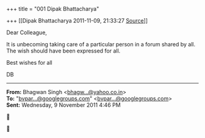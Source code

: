 +++
title = "001 Dipak Bhattacharya"

+++
[[Dipak Bhattacharya	2011-11-09, 21:33:27 [Source](https://groups.google.com/g/bvparishat/c/RFNIwfFYGOI)]]



Dear Colleague,

It is unbecoming taking care of a particular person in a forum shared by all. The wish should have been expressed for all.

Best wishes for all

DB

  

------------------------------------------------------------------------

**From:** Bhagwan Singh \<[bhagw...@yahoo.co.in]()\>  
**To:** "[bvpar...@googlegroups.com]()" \<[bvpar...@googlegroups.com]()\>  
**Sent:** Wednesday, 9 November 2011 4:46 PM





